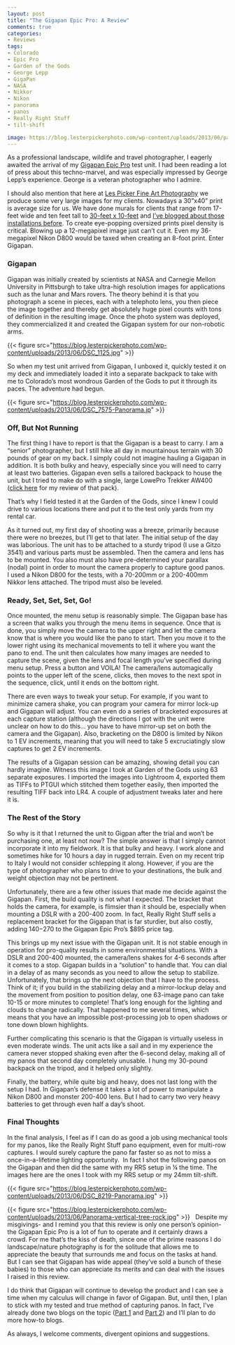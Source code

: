 ```yaml
---
layout: post
title: "The Gigapan Epic Pro: A Review"
comments: true
categories:
- Reviews
tags:
- Colorado
- Epic Pro
- Garden of the Gods
- George Lepp
- GigaPan
- NASA
- Nikkor
- Nikon
- panorama
- panos
- Really Right Stuff
- tilt-shift

image: https://blog.lesterpickerphoto.com/wp-content/uploads/2013/06/pano.jpg
---
```


As a professional landscape, wildlife and travel photographer, I eagerly awaited the arrival of my <a href="http://www.gigapan.com">Gigapan Epic Pro</a> test unit. I had been reading a lot of press about this techno-marvel, and was especially impressed by George Lepp’s experience. George is a veteran photographer who I admire.

<!--more-->

I should also mention that here at <a href="http://www.lesterpickerphoto.com">Les Picker Fine Art Photography</a> we produce some very large images for my clients. Nowadays a 30”x40” print is average size for us. We have done murals for clients that range from 17-feet wide and ten feet tall to <a href="https://blog.lesterpickerphoto.com/2012/09/17/wallpaper-mural/">30-feet x 10-feet</a> and <a href="https://blog.lesterpickerphoto.com/2012/11/16/a-les-picker-fine-art-installation/">I’ve blogged about those installations before</a>. To create eye-popping oversized prints pixel density is critical. Blowing up a 12-megapixel image just can’t cut it. Even my 36-megapixel Nikon D800 would be taxed when creating an 8-foot print. Enter Gigapan.

### Gigapan

Gigapan was initially created by scientists at NASA and Carnegie Mellon University in Pittsburgh to take ultra-high resolution images for applications such as the lunar and Mars rovers. The theory behind it is that you photograph a scene in pieces, each with a telephoto lens, you then piece the image together and thereby get absolutely huge pixel counts with tons of definition in the resulting image. Once the photo system was deployed, they commercialized it and created the Gigapan system for our non-robotic arms.

{{< figure src="https://blog.lesterpickerphoto.com/wp-content/uploads/2013/06/DSC_1125.jpg" >}}

So when my test unit arrived from Gigapan, I unboxed it, quickly tested it on my deck and immediately loaded it into a separate backpack to take with me to Colorado’s most wondrous Garden of the Gods to put it through its paces. The adventure had begun.

{{< figure src="https://blog.lesterpickerphoto.com/wp-content/uploads/2013/06/DSC_7575-Panorama.jp" >}}
 
### Off, But Not Running

The first thing I have to report is that the Gigapan is a beast to carry. I am a “senior” photographer, but I still hike all day in mountainous terrain with 30 pounds of gear on my back. I simply could not imagine hauling a Gigapan in addition. It is both bulky and heavy, especially since you will need to carry at least two batteries. Gigapan even sells a tailored backpack to house the unit, but I tried to make do with a single, large LowePro Trekker AW400 (<a href="https://blog.lesterpickerphoto.com/2011/12/07/the-lowepro-trekker-aw400%E2%80%A6-a-backpack-on-steroids/">click here</a> for my review of that pack).

That’s why I field tested it at the Garden of the Gods, since I knew I could drive to various locations there and put it to the test only yards from my rental car.

As it turned out, my first day of shooting was a breeze, primarily because there were no breezes, but I’ll get to that later. The initial setup of the day was laborious. The unit has to be attached to a sturdy tripod (I use a Gitzo 3541) and various parts must be assembled. Then the camera and lens has to be mounted. You also must also have pre-determined your parallax (nodal) point in order to mount the camera properly to capture good panos. I used a Nikon D800 for the tests, with a 70-200mm or a 200-400mm Nikkor lens attached. The tripod must also be leveled.

### Ready, Set, Set, Set, Go!

Once mounted, the menu setup is reasonably simple. The Gigapan base has a screen that walks you through the menu items in sequence. Once that is done, you simply move the camera to the upper right and let the camera know that is where you would like the pano to start. Then you move it to the lower right using its mechanical movements to tell it where you want the pano to end. The unit then calculates how many images are needed to capture the scene, given the lens and focal length you’ve specified during menu setup. Press a button and VOILA! The camera/lens automagically points to the upper left of the scene, clicks, then moves to the next spot in the sequence, click, until it ends on the bottom right.

There are even ways to tweak your setup. For example, if you want to minimize camera shake, you can program your camera for mirror lock-up and Gigapan will adjust. You can even do a series of bracketed exposures at each capture station (although the directions I got with the unit were unclear on how to do this… you have to have mirror-up set on both the camera and the Gigapan). Also, bracketing on the D800 is limited by Nikon to 1 EV increments, meaning that you will need to take 5 excruciatingly slow captures to get 2 EV increments.

The results of a Gigapan session can be amazing, showing detail you can hardly imagine. Witness this image I took at Garden of the Gods using 63 separate exposures. I imported the images into Lightroom 4, exported them as TIFFs to PTGUI which stitched them together easily, then imported the resulting TIFF back into LR4. A couple of adjustment tweaks later and here it is.

### The Rest of the Story

So why is it that I returned the unit to Gigpan after the trial and won’t be purchasing one, at least not now? The simple answer is that I simply cannot incorporate it into my fieldwork. It is that bulky and heavy. I work alone and sometimes hike for 10 hours a day in rugged terrain. Even on my recent trip to Italy I would not consider schlepping it along. However, if you are the type of photographer who plans to drive to your destinations, the bulk and weight objection may not be pertinent.

Unfortunately, there are a few other issues that made me decide against the Gigapan. First, the build quality is not what I expected. The bracket that holds the camera, for example, is flimsier than it should be, especially when mounting a DSLR with a 200-400 zoom. In fact, Really Right Stuff sells a replacement bracket for the Gigapan that is far sturdier, but also costly, adding $140-$270 to the Gigapan Epic Pro’s $895 price tag.

This brings up my next issue with the Gigapan unit. It is not stable enough in operation for pro-quality results in some environmental situations. With a DSLR and 200-400 mounted, the camera/lens shakes for 4-6 seconds after it comes to a stop. Gigapan builds in a “solution” to handle that. You can dial in a delay of as many seconds as you need to allow the setup to stabilize. Unfortunately, that brings up the next objection that I have to the process. Think of it; if you build in the stabilizing delay and a mirror-lockup delay and the movement from position to position delay, one 63-image pano can take 10-15 or more minutes to complete! That’s long enough for the lighting and clouds to change radically. That happened to me several times, which means that you have an impossible post-processing job to open shadows or tone down blown highlights.

Further complicating this scenario is that the Gigapan is virtually useless in even moderate winds. The unit acts like a sail and in my experience the camera never stopped shaking even after the 6-second delay, making all of my panos that second day completely unusable. I hung my 30-pound backpack on the tripod, and it helped only slightly.

Finally, the battery, while quite big and heavy, does not last long with the setup I had. In Gigapan’s defense it takes a lot of power to manipulate a Nikon D800 and monster 200-400 lens. But I had to carry two very heavy batteries to get through even half a day’s shoot.
 
### Final Thoughts

In the final analysis, I feel as if I can do as good a job using mechanical tools for my panos, like the Really Right Stuff pano equipment, even for multi-row captures. I would surely capture the pano far faster so as not to miss a once-in-a-lifetime lighting opportunity.  In fact I shot the following panos on the Gigapan and then did the same with my RRS setup in ¼ the time. The images here are the ones I took with my RRS setup or my 24mm tilt-shift.

{{< figure src="https://blog.lesterpickerphoto.com/wp-content/uploads/2013/06/DSC_8219-Panorama.jpg" >}}

{{< figure src="https://blog.lesterpickerphoto.com/wp-content/uploads/2013/06/Panorama-vertical-tree-rock.jpg" >}}
 
Despite my misgivings- and I remind you that this review is only one person’s opinion-  the Gigapan Epic Pro is a lot of fun to operate and it certainly draws a crowd. For me that’s the kiss of death, since one of the prime reasons I do landscape/nature photography is for the solitude that allows me to appreciate the beauty that surrounds me and focus on the tasks at hand. But I can see that Gigapan has wide appeal (they’ve sold a bunch of these babies) to those who can appreciate its merits and can deal with the issues I raised in this review.

I do think that Gigapan will continue to develop the product and I can see a time when my calculus will change in favor of Gigapan. But, until then, I plan to stick with my tested and true method of capturing panos. In fact, I've already done two blogs on the topic (<a href="https://blog.lesterpickerphoto.com/2012/08/21/panoramas-nail-your-nodal-points/">Part 1</a> and <a href="https://blog.lesterpickerphoto.com/2012/09/02/panoramas-part-2-how-i-do-it/">Part 2</a>) and I’ll plan to do more how-to blogs.

As always, I welcome comments, divergent opinions and suggestions.